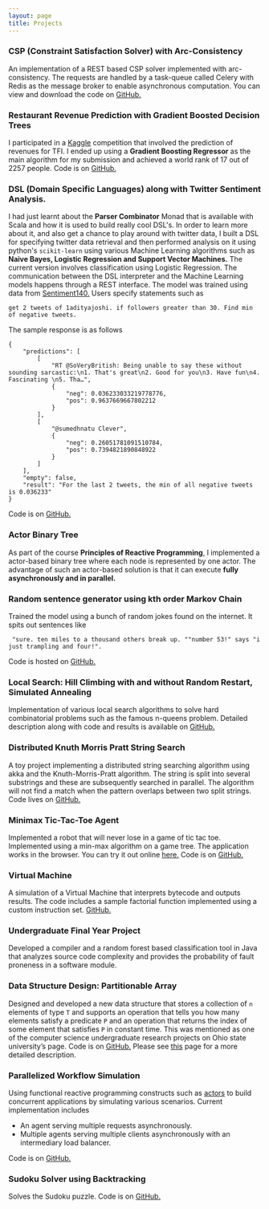 ```yaml
---
layout: page
title: Projects
---
```


### CSP (Constraint Satisfaction Solver) with Arc-Consistency
An implementation of a REST based CSP solver implemented with arc-consistency. The requests are handled by a task-queue called Celery with Redis as the message broker to enable asynchronous computation.
You can view and download the code on [GitHub.](https://github.com/adijo/csp-solver-task-queues)

### Restaurant Revenue Prediction with Gradient Boosted Decision Trees
I participated in a [Kaggle](https://www.kaggle.com/c/restaurant-revenue-prediction) competition that involved the prediction of revenues for TFI. I ended up using a **Gradient Boosting Regressor** as the main algorithm for my submission and achieved a world rank of 17 out of 2257 people. Code is on [GitHub.](https://github.com/adijo/kaggle/tree/master/restaurant-revenue)

### DSL (Domain Specific Languages) along with Twitter Sentiment Analysis.
I had just learnt about the **Parser Combinator** Monad that is available with Scala and how it is used to build really cool DSL's. In order to learn more about it, and also get a chance to play around with twitter data, I built a DSL for specifying twitter data retrieval and then performed analysis on it using python's `scikit-learn` using various Machine Learning algorithms such as **Naive Bayes, Logistic Regression and Support Vector Machines.** The current version involves classification using Logistic Regression. The communication between the DSL interpreter and the Machine Learning models happens through a REST interface. The model was trained using data from [Sentiment140.](http://help.sentiment140.com/) Users specify statements such as 

```
get 2 tweets of 1adityajoshi. if followers greater than 30. Find min of negative tweets.
```
The sample response is as follows

```
{
    "predictions": [
        [
            "RT @SoVeryBritish: Being unable to say these without sounding sarcastic:\n1. That's great\n2. Good for you\n3. Have fun\n4. Fascinating \n5. Tha…",
            {
                "neg": 0.036233033219778776,
                "pos": 0.9637669667802212
            }
        ],
        [
            "@sumedhnatu Clever",
            {
                "neg": 0.26051781091510784,
                "pos": 0.7394821890848922
            }
        ]
    ],
    "empty": false,
    "result": "For the last 2 tweets, the min of all negative tweets is 0.036233"
}
```

Code is on [GitHub.](https://github.com/adijo/domain-specific-language-twitter-sentiment)

### Actor Binary Tree
As part of the course **Principles of Reactive Programming**, I implemented a actor-based binary tree where each node is represented by one actor. The advantage of such an actor-based solution is that it can execute **fully asynchronously and in parallel.**

### Random sentence generator using kth order Markov Chain
Trained the model using a bunch of random jokes found on the internet. It spits out sentences like 
```
 "sure. ten miles to a thousand others break up. ""number 53!" says "i just trampling and four!".
```
Code is hosted on [GitHub.](https://github.com/adijo/markov-random-sentence-generator)

### Local Search: Hill Climbing with and without Random Restart, Simulated Annealing
Implementation of various local search algorithms to solve hard combinatorial problems such as the famous n-queens problem. Detailed description along with code and results is available on [GitHub.](https://github.com/adijo/local-search)

### Distributed Knuth Morris Pratt String Search
A toy project implementing a distributed string searching algorithm using akka and the Knuth-Morris-Pratt algorithm. The string is split into several substrings and these are subsequently searched in parallel. The algorithm will not find a match when the pattern overlaps between two split strings. Code lives on [GitHub.](https://github.com/adijo/distributed-kmp) 

### Minimax Tic-Tac-Toe Agent
Implemented a robot that will never lose in a game of tic tac toe. Implemented using a min-max algorithm on a game tree. The application works in the browser. You can try it out online [here.](https://tranquil-hamlet-6036.herokuapp.com/) Code is on [GitHub.](https://github.com/adijo/min-max-tic-tac-toe)

### Virtual Machine
A simulation of a Virtual Machine that interprets bytecode and outputs results. The code includes a sample factorial function implemented using a custom instruction set. [GitHub.](https://github.com/adijo/virtual-machine)

### Undergraduate Final Year Project
Developed a compiler and a random forest based classification tool in Java that analyzes source code complexity and provides the probability of fault proneness in a software module.

### Data Structure Design: Partitionable Array
Designed and developed a new data structure that stores a collection of `n` elements of type `T` and supports an operation that tells you how many elements satisfy a predicate `P` and an operation that returns the index of some element that satisfies `P` in constant time. This was mentioned as one of the computer science undergraduate research
projects on Ohio state university’s page. Code is on [GitHub.](https://github.com/adijo/partitionable-array) Please see [this](http://adijo.github.io/partitionable-array/) page for a more detailed description.

### Parallelized Workflow Simulation
Using functional reactive programming constructs such as [actors](http://doc.akka.io/docs/akka/2.0/scala/actors.html) to build concurrent applications by simulating various scenarios. Current implementation includes

* An agent serving multiple requests asynchronously.
* Multiple agents serving multiple clients asynchronously with an intermediary load balancer.

Code is on [GitHub.](https://github.com/adijo/parallelized-workflow-simulation)

### Sudoku Solver using Backtracking
Solves the Sudoku puzzle. Code is on [GitHub.](https://github.com/adijo/sudoku-solver)









